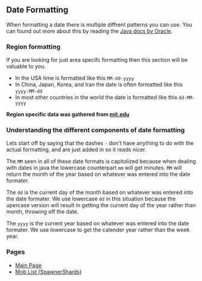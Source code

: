 ## Date Formatting

When formatting a date there is multiple diffrent patterns you can use. You can found out more about this by reading the [Java docs by Oracle]( https://docs.oracle.com/javase/7/docs/api/java/text/SimpleDateFormat.html).

### Region formatting
If you are looking for just area specifc formatting then this section will be valuable to you.
- In the USA time is formatted like this `MM-dd-yyyy`
- In China, Japan, Korea, and Iran the date is often formatted like this `yyyy-MM-dd`
- In most other countries in the world the date is formatted like this `dd-MM-yyyy`

__Region specific data was gathered from [mit.edu](https://iso.mit.edu/americanisms/date-format-in-the-united-states/)__

### Understanding the different components of date formatting
Lets start off by saying that the dashes `-` don't have anything to do with the actual formatting, and are just added in so it reads nicer.

The `MM` seen in all of these date formats is capitolized because when dealing with dates in java the lowercase counterpart `mm` will get minutes.
`MM` will return the month of the year based on whatever was entered into the date formater.

The `dd` is the current day of the month based on whatever was entered into the date formater. We use lowercase `dd` in this situation because the upercase version will result in getting the current day of the year rather than month, throwing off the date.

The `yyyy` is the current year based on whatever was entered into the date formater. We use lowercase to get the calender year rather than the week year.


### Pages
- [Main Page](https://brand0n1.github.io/)
- [Mob List (SpawnerShards)](https://brand0n1.github.io/minecraft-mob-list/)
